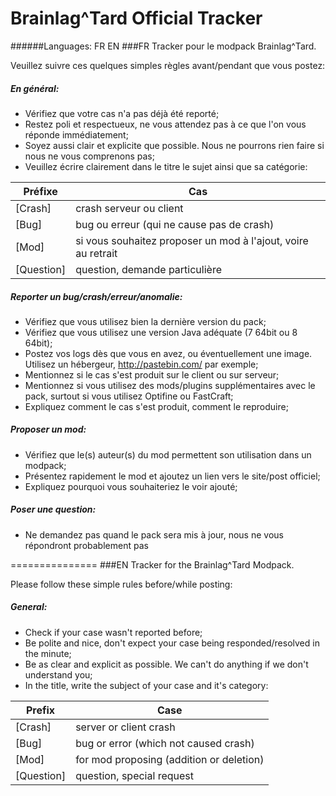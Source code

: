 # Brainlag^Tard Official Tracker
######Languages: FR EN
###FR
Tracker pour le modpack Brainlag^Tard.

Veuillez suivre ces quelques simples règles avant/pendant que vous postez:

##### En général:
- Vérifiez que votre cas n'a pas déjà été reporté;
- Restez poli et respectueux, ne vous attendez pas à ce que l'on vous réponde immédiatement;
- Soyez aussi clair et explicite que possible. Nous ne pourrons rien faire si nous ne vous comprenons pas;
- Veuillez écrire clairement dans le titre le sujet ainsi que sa catégorie:

Préfixe  | Cas
------------- | -------------
[Crash]  | crash serveur ou client
[Bug]  | bug ou erreur (qui ne cause pas de crash)
[Mod]  | si vous souhaitez proposer un mod à l'ajout, voire au retrait
[Question]  | question, demande particulière

##### Reporter un bug/crash/erreur/anomalie:
- Vérifiez que vous utilisez bien la dernière version du pack;
- Vérifiez que vous utilisez une version Java adéquate (7 64bit ou 8 64bit);
- Postez vos logs dès que vous en avez, ou éventuellement une image. Utilisez un hébergeur, http://pastebin.com/ par exemple;
- Mentionnez si le cas s'est produit sur le client ou sur serveur;
- Mentionnez si vous utilisez des mods/plugins supplémentaires avec le pack, surtout si vous utilisez Optifine ou FastCraft;
- Expliquez comment le cas s'est produit, comment le reproduire;

##### Proposer un mod:
- Vérifiez que le(s) auteur(s) du mod permettent son utilisation dans un modpack;
- Présentez rapidement le mod et ajoutez un lien vers le site/post officiel;
- Expliquez pourquoi vous souhaiteriez le voir ajouté;

##### Poser une question:
- Ne demandez pas quand le pack sera mis à jour, nous ne vous répondront probablement pas


===============
###EN
Tracker for the Brainlag^Tard Modpack.

Please follow these simple rules before/while posting:

##### General:
- Check if your case wasn't reported before;
- Be polite and nice, don't expect your case being responded/resolved in the minute;
- Be as clear and explicit as possible. We can't do anything if we don't understand you;
- In the title, write the subject of your case and it's category:

Prefix  | Case
------------- | -------------
[Crash]  | server or client crash
[Bug]  | bug or error (which not caused crash)
[Mod]  | for mod proposing (addition or deletion)
[Question]  | question, special request
